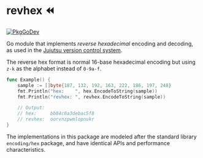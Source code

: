 # revhex ⏪

[![PkgGoDev](https://pkg.go.dev/badge/github.com/mroth/revhex)](https://pkg.go.dev/github.com/mroth/revhex)

Go module that implements *reverse hexadecimal* encoding and decoding, as used
in the [Jujutsu version control system](https://jj-vcs.github.io/jj/latest/).

The reverse hex format is normal 16-base hexadecimal encoding but using `z-k` as
the alphabet instead of `0-9a-f`.

```go
func Example() {
	sample := []byte{187, 132, 192, 163, 222, 186, 197, 248}
	fmt.Println("hex:    ", hex.EncodeToString(sample))
	fmt.Println("revhex: ", revhex.EncodeToString(sample))

	// Output:
	// hex:     bb84c0a3debac5f8
	// revhex:  oorvnzpwmlopnukr
}
```

The implementations in this package are modeled after the standard library
`encoding/hex` package, and have identical APIs and performance characteristics.
